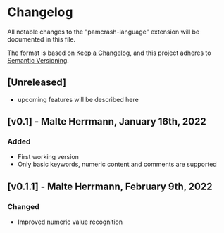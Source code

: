# Changelog

All notable changes to the "pamcrash-language" extension will be documented in this file.

The format is based on [Keep a Changelog](https://keepachangelog.com/en/1.0.0/),
and this project adheres to [Semantic Versioning](https://semver.org/spec/v2.0.0.html).


## [Unreleased]
- upcoming features will be described here

## [v0.1] - Malte Herrmann, January 16th, 2022
### Added
- First working version
- Only basic keywords, numeric content and comments are supported

## [v0.1.1] - Malte Herrmann, February 9th, 2022
### Changed
- Improved numeric value recognition
